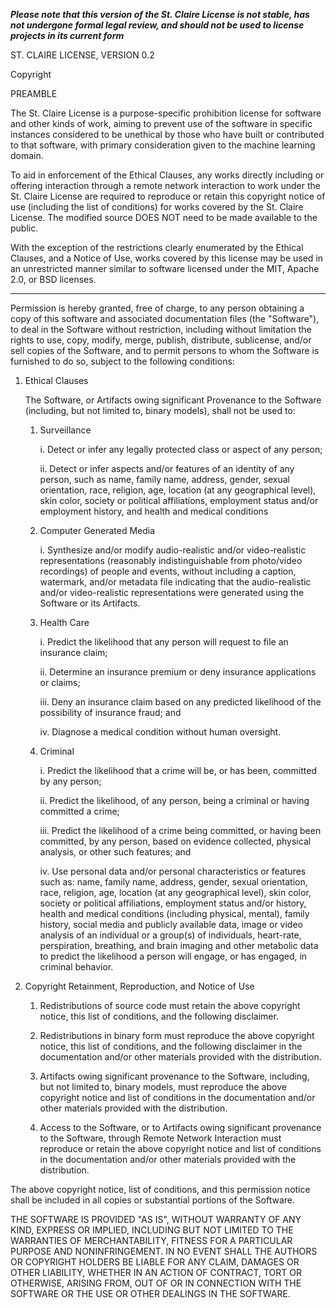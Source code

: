***Please note that this version of the St. Claire License is not stable, has not undergone formal legal review, and should not be used to license projects in its current form***

ST. CLAIRE LICENSE, VERSION 0.2

Copyright <YEAR> <COPYRIGHT HOLDER>

PREAMBLE

The St. Claire License is a purpose-specific prohibition license for software and other kinds of work, aiming to prevent use of the software in specific instances considered to be unethical by those who have built or contributed to that software, with primary consideration given to the machine learning domain.

To aid in enforcement of the Ethical Clauses, any works directly including or offering interaction through a remote network interaction to work under the St. Claire License are required to reproduce or retain this copyright notice of use (including the list of conditions) for works covered by the St. Claire License. The modified source DOES NOT need to be made available to the public.

With the exception of the restrictions clearly enumerated by the Ethical Clauses, and a Notice of Use, works covered by this license may be used in an unrestricted manner similar to software licensed under the MIT, Apache 2.0, or BSD licenses. 

---

Permission is hereby granted, free of charge, to any person obtaining a copy of this software and associated documentation files (the "Software"), to deal in the Software without restriction, including without limitation the rights to use, copy, modify, merge, publish, distribute, sublicense, and/or sell copies of the Software, and to permit persons to whom the Software is furnished to do so, subject to the following conditions:

1) Ethical Clauses 

   The Software, or Artifacts owing significant Provenance to the Software (including, but not limited to, binary models), shall not be used to:
        
    1. Surveillance
        
        i. Detect or infer any legally protected class or aspect of any person;
        
        ii. Detect or infer aspects and/or features of an identity of any person, such as name, family name, address, gender, sexual orientation, race, religion, age, location (at any geographical level), skin color, society or political affiliations, employment status and/or employment history, and health and medical conditions    

    2. Computer Generated Media
        
        i. Synthesize and/or modify audio-realistic and/or video-realistic representations (reasonably indistinguishable from photo/video recordings) of people and events, without including a caption, watermark, and/or metadata file indicating that the audio-realistic and/or video-realistic representations were generated using the Software or its Artifacts.

    3. Health Care

        i. Predict the likelihood that any person will request to file an insurance claim;

        ii. Determine an insurance premium or deny insurance applications or claims; 

        iii. Deny an insurance claim based on any predicted likelihood of the possibility of insurance fraud; and

        iv. Diagnose a medical condition without human oversight.    

    4. Criminal

        i. Predict the likelihood that a crime will be, or has been, committed by any person;

        ii. Predict the likelihood, of any person, being a criminal or having committed a  crime;

        iii. Predict the likelihood of a crime being committed, or having been committed, by any person, based on evidence collected, physical analysis, or other such features; and   

        iv. Use personal data and/or personal characteristics or features such as: name,  family name, address, gender, sexual orientation, race, religion, age,  location (at any geographical level), skin color, society or political affiliations, employment status and/or history, health and medical conditions (including physical, mental), family history, social media and publicly available data, image or video analysis of an individual or a group(s) of individuals, heart-rate, perspiration, breathing, and brain imaging and other metabolic data to predict the likelihood a person will engage, or has engaged, in criminal behavior. 

2) Copyright Retainment, Reproduction, and Notice of Use 

   1) Redistributions of source code must retain the above copyright notice, this list of conditions, and the following disclaimer.
 
   2) Redistributions in binary form must reproduce the above copyright notice, this list of conditions, and the following disclaimer in the documentation and/or other materials provided with the distribution.  

   3) Artifacts owing significant provenance to the Software, including, but not limited to, binary models, must reproduce the above copyright notice and list of conditions in the documentation and/or other materials provided with the distribution.

   4) Access to the Software, or to Artifacts owing significant provenance to the Software, through Remote Network Interaction must reproduce or retain the above copyright notice and list of conditions in the documentation and/or other materials provided with the distribution.
       
The above copyright notice, list of conditions, and this permission notice shall be included in all copies or substantial portions of the Software.

THE SOFTWARE IS PROVIDED "AS IS", WITHOUT WARRANTY OF ANY KIND, EXPRESS OR IMPLIED, INCLUDING BUT NOT LIMITED TO THE WARRANTIES OF MERCHANTABILITY, FITNESS FOR A PARTICULAR PURPOSE AND NONINFRINGEMENT. IN NO EVENT SHALL THE AUTHORS OR COPYRIGHT HOLDERS BE LIABLE FOR ANY CLAIM, DAMAGES OR OTHER LIABILITY, WHETHER IN AN ACTION OF CONTRACT, TORT OR OTHERWISE, ARISING FROM, OUT OF OR IN CONNECTION WITH THE SOFTWARE OR THE USE OR OTHER DEALINGS IN THE SOFTWARE.